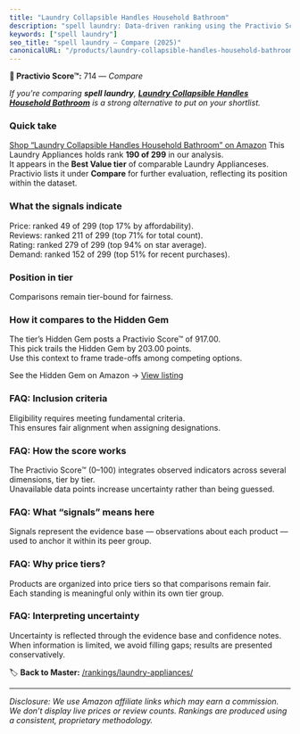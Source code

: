 ```yaml
---
title: "Laundry Collapsible Handles Household Bathroom"
description: "spell laundry: Data-driven ranking using the Practivio Score™. Positioned by quality, value, demand, findability, momentum."
keywords: ["spell laundry"]
seo_title: "spell laundry — Compare (2025)"
canonicalURL: "/products/laundry-collapsible-handles-household-bathroom-B0D97G6Y9B/"
---
```


**🛒 Practivio Score™:** 714 — _Compare_


*If you're comparing **spell laundry**, **[Laundry Collapsible Handles Household Bathroom](https://www.amazon.com/dp/B0D97G6Y9B?tag=practivio-20)** is a strong alternative to put on your shortlist.*
### Quick take
[Shop “Laundry Collapsible Handles Household Bathroom” on Amazon](https://www.amazon.com/dp/B0D97G6Y9B?tag=practivio-20)
This Laundry Appliances holds rank **190 of 299** in our analysis.  
It appears in the **Best Value tier** of comparable Laundry Applianceses.  
Practivio lists it under **Compare** for further evaluation, reflecting its position within the dataset.

### What the signals indicate
Price: ranked 49 of 299 (top 17% by affordability).  
Reviews: ranked 211 of 299 (top 71% for total count).  
Rating: ranked 279 of 299 (top 94% on star average).  
Demand: ranked 152 of 299 (top 51% for recent purchases).

### Position in tier
Comparisons remain tier-bound for fairness.

### How it compares to the Hidden Gem
The tier’s Hidden Gem posts a Practivio Score™ of 917.00.  
This pick trails the Hidden Gem by 203.00 points.  
Use this context to frame trade-offs among competing options.  

See the Hidden Gem on Amazon → [View listing](https://www.amazon.com/dp/B09KT67BL1?tag=practivio-20)

### FAQ: Inclusion criteria
Eligibility requires meeting fundamental criteria.  
This ensures fair alignment when assigning designations.

### FAQ: How the score works
The Practivio Score™ (0–100) integrates observed indicators across several dimensions, tier by tier.  
Unavailable data points increase uncertainty rather than being guessed.

### FAQ: What “signals” means here
Signals represent the evidence base — observations about each product — used to anchor it within its peer group.

### FAQ: Why price tiers?
Products are organized into price tiers so that comparisons remain fair.  
Each standing is meaningful only within its own tier group.

### FAQ: Interpreting uncertainty
Uncertainty is reflected through the evidence base and confidence notes.  
When information is limited, we avoid filling gaps; results are presented conservatively.

<!-- Missing template for Compare/CompareWithinPriceClass -->


🏷️ **Back to Master:** [/rankings/laundry-appliances/](/rankings/laundry-appliances/)

---
_Disclosure: We use Amazon affiliate links which may earn a commission. We don’t display live prices or review counts. Rankings are produced using a consistent, proprietary methodology._
